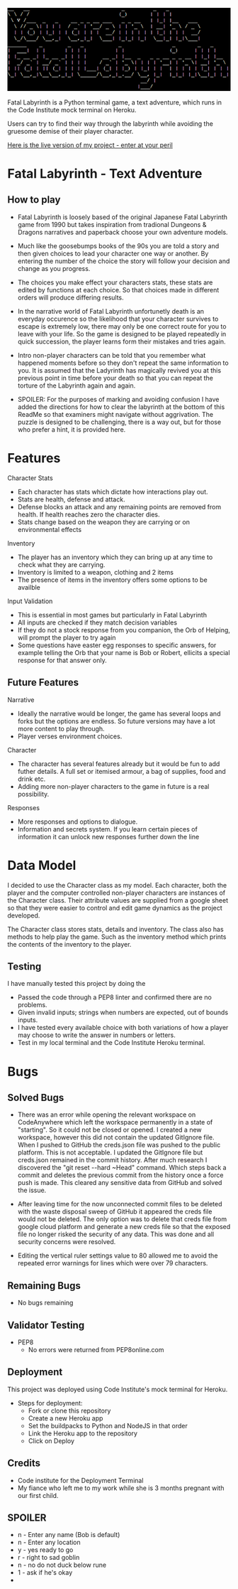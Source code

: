 ![Fatal Labyrinth](assets/Header.PNG)

Fatal Labyrinth is a Python terminal game, a text adventure, which runs in the Code Institute mock terminal on Heroku.

Users can try to find their way through the labyrinth while avoiding the gruesome demise of their player character.

[Here is the live version of my project - enter at your peril](https://fatal-labyrinth-c541af595fbe.herokuapp.com/)

# Fatal Labyrinth - Text Adventure

## How to play

- Fatal Labyrinth is loosely based of the original Japanese Fatal Labyrinth game from 1990 but takes inspiration from tradional Dungeons & Dragons narratives and paperback choose your own adventure models.
- Much like the goosebumps books of the 90s you are told a story and then given choices to lead your character one way or another. By entering the number of the choice the story will follow your decision and change as you progress. 
- The choices you make effect your characters stats, these stats are edited by functions at each choice. So that choices made in different orders will produce differing results. 
- In the narrative world of Fatal Labyrinth unfortunetly death is an everyday occurence so the likelihood that your character survives to escape is extremely low, there may only be one correct route for you to leave with your life. So the game is designed to be played repeatedly in quick succession, the player learns form their mistakes and tries again. 
- Intro non-player characters can be told that you remember what happened moments before so they don't repeat the same information to you. It is assumed that the Ladyrinth has magically revived you at this previous point in time before your death so that you can repeat the torture of the Labyrinth again and again. 

- SPOILER: For the purposes of marking and avoiding confusion I have added the directions for how to clear the labyrinth at the bottom of this ReadMe so that examiners might navigate without aggrivation. The puzzle is designed to be challenging, there is a way out, but for those who prefer a hint, it is provided here. 
# Features

Character Stats
- Each character has stats which dictate how interactions play out.
- Stats are health, defense and attack.
- Defense blocks an attack and any remaining points are removed from health. If health reaches zero the character dies.
- Stats change based on the weapon they are carrying or on environmental effects

Inventory
- The player has an inventory which they can bring up at any time to check what they are carrying.
- Inventory is limited to a weapon, clothing and 2 items
- The presence of items in the inventory offers some options to be availble 

Input Validation
- This is essential in most games but particularly in Fatal Labyrinth
- All inputs are checked if they match decision variables
- If they do not a stock response from you companion, the Orb of Helping, will prompt the player to try again
- Some questions have easter egg responses to specific answers, for example telling the Orb that your name is Bob or Robert, ellicits a special response for that answer only.

## Future Features

Narrative
- Ideally the narrative would be longer, the game has several loops and forks but the options are endless. So future versions may have a lot more content to play through.
- Player verses environment choices.

Character
- The character has several features already but it would be fun to add futher details. A full set or itemised armour, a bag of supplies, food and drink etc.
- Adding more non-player characters to the game in future is a real possibility.

Responses
- More responses and options to dialogue.
- Information and secrets system. If you learn certain pieces of information it can unlock new responses further down the line

# Data Model

I decided to use the Character class as my model. Each character, both the player and the computer controlled non-player characters are instances of the Character class. Their attribute values are supplied from a google sheet so that they were easier to control and edit game dynamics as the project developed. 

The Character class stores stats, details and inventory. The class also has methods to help play the game. Such as the inventory method which prints the contents of the inventory to the player. 

## Testing

I have manually tested this project by doing the 

- Passed the code through a PEP8 linter and confirmed there are no problems.
- Given invalid inputs; strings when numbers are expected, out of bounds inputs.
-  I have tested every available choice with both variations of how a player may choose to write the answer in numbers or letters. 
- Test in my local terminal and the Code Institute Heroku terminal.

# Bugs

## Solved Bugs

- There was an error while opening the relevant workspace on CodeAnywhere which left the workspace permanently in a state of "starting". So it could not be closed or opened. I created a new workspace, however this did not contain the updated GitIgnore file. When I pushed to GitHub the creds.json file was pushed to the public platform. This is not acceptable. I updated the GitIgnore file but creds.json remained in the commit history. After much research I discovered the "git reset --hard ~Head" command. Which steps back a commit and deletes the previous commit from the history once a force push is made. This cleared any sensitive data from GitHub and solved the issue.
- After leaving time for the now unconnected commit files to be deleted with the waste disposal sweep of GitHub it appeared the creds file would not be deleted. The only option was to delete that creds file from google cloud platform and generate a new creds file so that the exposed file no longer risked the security of any data. This was done and all security concerns were resolved.

- Editing the vertical ruler settings value to 80 allowed me to avoid the repeated error warnings for lines which were over 79 characters. 

## Remaining Bugs

- No bugs remaining

## Validator Testing

- PEP8
    - No errors were returned from PEP8online.com

## Deployment

This project was deployed using Code Institute's mock terminal for Heroku.
- Steps for deployment:
    - Fork or clone this repository
    - Create a new Heroku app
    - Set the buildpacks to Python and NodeJS in that order
    - Link the Heroku app to the repository
    - Click on Deploy

## Credits

- Code institute for the Deployment Terminal
- My fiance who left me to my work while she is 3 months pregnant with our first child.

## SPOILER

- n - Enter any name (Bob is default)
- n - Enter any location
- y - yes ready to go
- r - right to sad goblin
- n - no do not duck below rune
- 1 - ask if he's okay
- 


